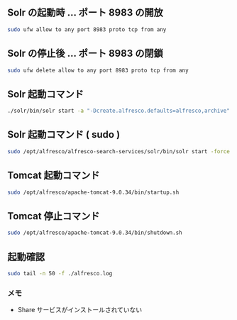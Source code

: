 ## Solr の起動時 ... ポート 8983 の開放  
  
```bash
sudo ufw allow to any port 8983 proto tcp from any
```
  
## Solr の停止後 ... ポート 8983 の閉鎖  
  
```bash
sudo ufw delete allow to any port 8983 proto tcp from any
```
  
## Solr 起動コマンド  
  
```bash
./solr/bin/solr start -a "-Dcreate.alfresco.defaults=alfresco,archive"
```
  
## Solr 起動コマンド ( sudo )  
  
```bash
sudo /opt/alfresco/alfresco-search-services/solr/bin/solr start -force -a "-Dcreate.alfresco.defaults=alfresco,archive"
```
  
## Tomcat 起動コマンド  
  
```bash
sudo /opt/alfresco/apache-tomcat-9.0.34/bin/startup.sh
```
  
## Tomcat 停止コマンド  
  
```bash
sudo /opt/alfresco/apache-tomcat-9.0.34/bin/shutdown.sh
```
  
## 起動確認  
  
```bash
sudo tail -n 50 -f ./alfresco.log
```
  
### メモ  
  
- Share サービスがインストールされていない
